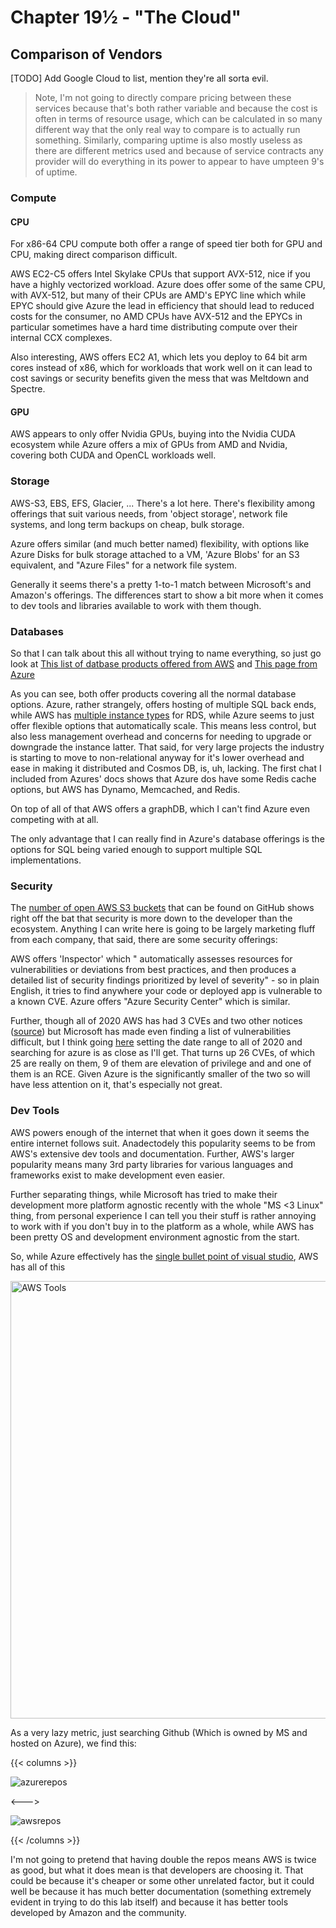 # Chapter 19½ - "The Cloud"

## Comparison of Vendors

[TODO] Add Google Cloud to list, mention they're all sorta evil.

> Note, I'm not going to directly compare pricing between these services because that's both rather variable and because the cost is often in terms of resource usage, which can be calculated in so many different way that the only real way to compare is to actually run something. Similarly, comparing uptime is also mostly useless as there are different metrics used and because of service contracts any provider will do everything in its power to appear to have umpteen 9's of uptime.
>

### Compute

#### CPU

For x86-64 CPU compute both offer a range of speed tier both for GPU and CPU, making direct comparison difficult. 

AWS EC2-C5 offers Intel Skylake CPUs that support AVX-512, nice if you have a highly vectorized workload. Azure does offer some of the same CPU, with AVX-512, but many of their CPUs are AMD's EPYC line which while EPYC should give Azure the lead in efficiency that should lead to reduced costs for the consumer, no AMD CPUs have AVX-512 and the EPYCs in particular sometimes have a hard time distributing compute over their internal CCX complexes. 

Also interesting, AWS offers EC2 A1, which lets you deploy to 64 bit arm cores instead of x86, which for workloads that work well on it can lead to cost savings or security benefits given the mess that was Meltdown and Spectre. 

#### GPU

AWS appears to only offer Nvidia GPUs, buying into the Nvidia CUDA ecosystem while Azure offers a mix of GPUs from AMD and Nvidia, covering both CUDA and OpenCL workloads well.

### Storage

AWS-S3, EBS, EFS, Glacier, ... There's a lot here. There's flexibility among offerings that suit various needs, from 'object storage', network file systems, and long term backups on cheap, bulk storage.

Azure offers similar (and much better named) flexibility, with options like Azure Disks for bulk storage attached to a VM, 'Azure Blobs' for an S3 equivalent, and "Azure Files" for a network file system.

Generally it seems there's a pretty 1-to-1 match between Microsoft's and Amazon's offerings. The differences start to show a bit more when it comes to dev tools and libraries available to work with them though.

### Databases

So that I can talk about this all without trying to name everything, so just go look at [This list of datbase products offered from AWS](https://aws.amazon.com/products/databases/) and [This page from Azure](https://azure.microsoft.com/en-us/product-categories/databases/)

As you can see, both offer products covering all the normal database options. Azure, rather strangely, offers hosting of multiple SQL back ends, while AWS has [multiple instance types](https://aws.amazon.com/rds/instance-types/) for RDS, while Azure seems to just offer flexible options that automatically scale. This means less control, but also less management overhead and concerns for needing to upgrade or downgrade the instance latter. That said, for very large projects the industry is starting to move to non-relational anyway for it's lower overhead and ease in making it distributed and Cosmos DB, is, uh, lacking. The first chat I included from Azures' docs shows that Azure dos have some Redis cache options, but AWS has Dynamo, Memcached, and Redis.

On top of all of that AWS offers a graphDB, which I can't find Azure even competing with at all.

The only advantage that I can really find in Azure's database offerings is the options for SQL being varied enough to support multiple SQL implementations.

### Security

The [number of open AWS S3 buckets](https://buckets.grayhatwarfare.com) that can be found on GitHub shows right off the bat that security is more down to the developer than the ecosystem. Anything I can write here is going to be largely marketing fluff from each company, that said, there are some security offerings:

AWS offers 'Inspector' which " automatically assesses resources for vulnerabilities or deviations from best practices, and then produces a detailed list of security findings prioritized by level of severity" - so in plain English, it tries to find anywhere your code or deployed app is vulnerable to a known CVE. Azure offers "Azure Security Center" which is similar.

Further, though all of 2020 AWS has had 3 CVEs and two other notices ([source](https://aws.amazon.com/security/security-bulletins/?card-body.sort-by=item.additionalFields.bulletinDateSort&card-body.sort-order=desc&awsf.bulletins-year=year%232020)) but Microsoft has made even finding a list of vulnerabilities difficult, but I think going [here](https://msrc.microsoft.com/update-guide/vulnerability) setting the date range to all of 2020 and searching for azure is as close as I'll get. That turns up 26 CVEs, of which 25 are really on them, 9 of them are elevation of privilege and and one of them is an RCE. Given Azure is the significantly smaller of the two so will have less attention on it, that's especially not great.

### Dev Tools

AWS powers enough of the internet that when it goes down it seems the entire internet follows suit. Anadectodely this popularity seems to be from AWS's extensive dev tools and documentation. Further, AWS's larger popularity means many 3rd party libraries for various languages and frameworks exist to make development even easier.

Further separating things, while Microsoft has tried to make their development more platform agnostic recently with the whole "MS <3 Linux" thing, from personal experience I can tell you their stuff is rather annoying to work with if you don't buy in to the platform as a whole, while AWS has been pretty OS and development environment agnostic from the start. 

So, while Azure effectively has the [single bullet point of visual studio](https://azure.microsoft.com/en-us/product-categories/developer-tools/), AWS has all of this

<img src="/awstools.png" alt="AWS Tools" height="700em">

As a very lazy metric, just searching Github (Which is owned by MS and hosted on Azure), we find this:

{{< columns >}}

![azurerepos](/azurerepos.png)

<--->

![awsrepos](/awsrepos.png)

{{< /columns >}}

I'm not going to pretend that having double the repos means AWS is twice as good, but what it does mean is that developers are choosing it. That could be because it's cheaper or some other unrelated factor, but it could well be because it has much better documentation  (something extremely evident in trying to do this lab itself) and because it has better tools developed by Amazon and the community.